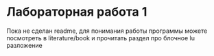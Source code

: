 # Лабораторная работа 1
Пока не сделан readme, для понимания работы программы можете посмотреть в literature/book и прочитать раздел про блочное lu разложение